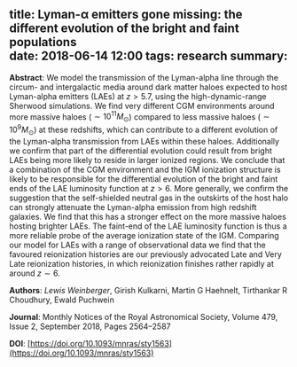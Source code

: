 title: Lyman-α emitters gone missing: the different evolution of the bright and faint populations  
date: 2018-06-14 12:00
tags: research
summary: 
---

**Abstract**: We model the transmission of the Lyman-alpha line through the circum- and intergalactic media around dark matter haloes expected to host Lyman-alpha emitters (LAEs) at $z \gt 5.7$, using the high-dynamic-range Sherwood simulations. We find very different CGM environments around more massive haloes ($\sim 10^{11} M_{\odot}$) compared to less massive haloes ($\sim 10^9 M_{\odot}$) at these redshifts, which can contribute to a different evolution of the Lyman-alpha transmission from LAEs within these haloes. Additionally we confirm that part of the differential evolution could result from bright LAEs being more likely to reside in larger ionized regions. We conclude that a combination of the CGM environment and the IGM ionization structure is likely to be responsible for the differential evolution of the bright and faint ends of the LAE luminosity function at $z \gt 6$. More generally, we confirm the suggestion that the self-shielded neutral gas in the outskirts of the host halo can strongly attenuate the Lyman-alpha emission from high redshift galaxies. We find that this has a stronger effect on the more massive haloes hosting brighter LAEs. The faint-end of the LAE luminosity function is thus a more reliable probe of the average ionization state of the IGM. Comparing our model for LAEs with a range of observational data we find that the favoured reionization histories are our previously advocated Late and Very Late reionization histories, in which reionization finishes rather rapidly at around $z \sim 6$. 

**Authors**: *Lewis Weinberger*, Girish Kulkarni, Martin G Haehnelt, Tirthankar R Choudhury, Ewald Puchwein

**Journal**: Monthly Notices of the Royal Astronomical Society, Volume 479, Issue 2, September 2018, Pages 2564–2587

**DOI**: [https://doi.org/10.1093/mnras/sty1563](https://doi.org/10.1093/mnras/sty1563)